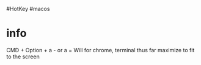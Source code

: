 #HotKey #macos 

# info

CMD + Option + a - or a = 
Will for chrome, terminal thus far maximize to fit to the screen
